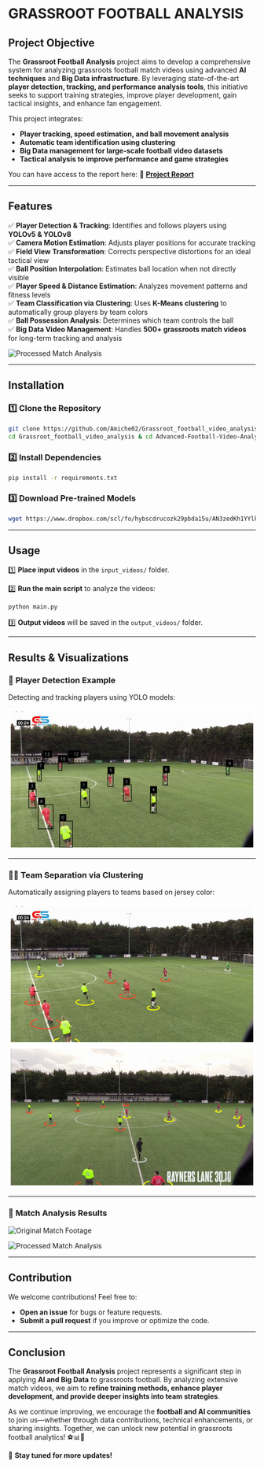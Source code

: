# GRASSROOT FOOTBALL ANALYSIS

## Project Objective

The **Grassroot Football Analysis** project aims to develop a comprehensive system for analyzing grassroots football match videos using advanced **AI techniques** and **Big Data infrastructure**. By leveraging state-of-the-art **player detection, tracking, and performance analysis tools**, this initiative seeks to support training strategies, improve player development, gain tactical insights, and enhance fan engagement.

This project integrates:
- **Player tracking, speed estimation, and ball movement analysis**
- **Automatic team identification using clustering**
- **Big Data management for large-scale football video datasets**
- **Tactical analysis to improve performance and game strategies**

You can have access to the report here:
📄 **[Project Report](Report/Grassroot_football_analysis_Report.pdf)**

---

## Features

✅ **Player Detection & Tracking**: Identifies and follows players using **YOLOv5 & YOLOv8**  
✅ **Camera Motion Estimation**: Adjusts player positions for accurate tracking  
✅ **Field View Transformation**: Corrects perspective distortions for an ideal tactical view  
✅ **Ball Position Interpolation**: Estimates ball location when not directly visible  
✅ **Player Speed & Distance Estimation**: Analyzes movement patterns and fitness levels  
✅ **Team Classification via Clustering**: Uses **K-Means clustering** to automatically group players by team colors  
✅ **Ball Possession Analysis**: Determines which team controls the ball  
✅ **Big Data Video Management**: Handles **500+ grassroots match videos** for long-term tracking and analysis 


![Processed Match Analysis](data/videos/output.gif)


---

## Installation

### 1️⃣ Clone the Repository
```bash
git clone https://github.com/Amiche02/Grassroot_football_video_analysis.git
cd Grassroot_football_video_analysis & cd Advanced-Football-Video-Analysis
```

### 2️⃣ Install Dependencies
```bash
pip install -r requirements.txt
```

### 3️⃣ Download Pre-trained Models
```bash
wget https://www.dropbox.com/scl/fo/hybscdrucozk29pbda15u/AN3zedKh1YYlkVtnXFH13Vk?rlkey=8rr5owurn3mu6pfarofh7tctq&st=s96ogmos&dl=0 -P models/
```

---

## Usage

1️⃣ **Place input videos** in the `input_videos/` folder.

2️⃣ **Run the main script** to analyze the videos:
```bash
python main.py
```

3️⃣ **Output videos** will be saved in the `output_videos/` folder.

---

## Results & Visualizations

### 🎯 **Player Detection Example**
Detecting and tracking players using YOLO models:

![Player Detection](scripts/result/im1.png)

---

### 🔵🔴 **Team Separation via Clustering**
Automatically assigning players to teams based on jersey color:

![Team Clustering 1](scripts/result/im2.png)  
![Team Clustering 2](scripts/result/im3.png)  

---

### 🎥 **Match Analysis Results**

![Original Match Footage](data/videos/input.gif)

![Processed Match Analysis](data/videos/output.gif)

---

## Contribution

We welcome contributions! Feel free to:
- **Open an issue** for bugs or feature requests.
- **Submit a pull request** if you improve or optimize the code.

---

## Conclusion

The **Grassroot Football Analysis** project represents a significant step in applying **AI and Big Data** to grassroots football. By analyzing extensive match videos, we aim to **refine training methods, enhance player development, and provide deeper insights into team strategies**.

As we continue improving, we encourage the **football and AI communities** to join us—whether through data contributions, technical enhancements, or sharing insights. Together, we can unlock new potential in grassroots football analytics! ⚽📊🚀  

🔔 **Stay tuned for more updates!**